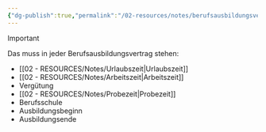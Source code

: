 ```yaml
---
{"dg-publish":true,"permalink":"/02-resources/notes/berufsausbildungsvertrag/","tags":["prüfungsrelevant","LF01"],"noteIcon":"","updated":"2024-08-11T00:00:58.000+02:00"}
---
```


> [!important] 
> Das muss in jeder Berufsausbildungsvertrag stehen:
> - [[02 - RESOURCES/Notes/Urlaubszeit\|Urlaubszeit]]
> - [[02 - RESOURCES/Notes/Arbeitszeit\|Arbeitszeit]]
> - Vergütung
> - [[02 - RESOURCES/Notes/Probezeit\|Probezeit]] 
> - Berufsschule
> - Ausbildungsbeginn
> - Ausbildungsende

